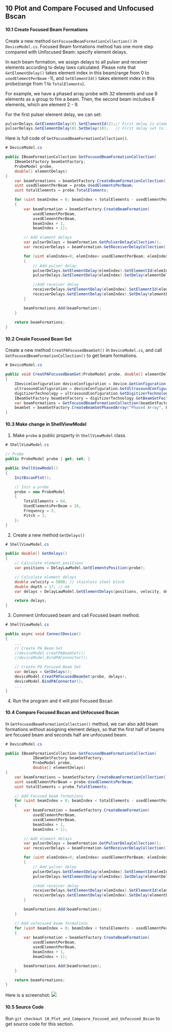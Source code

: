 

## 10 Plot and Compare Focused and Unfocused Bscan

#### 10.1 Create Focused Beam Formations

Create a new method `GetFocusedBeamFormationCollection()` in `DeviceModel.cs`. Focused Beam formations method has one more step compared with Unfocused Beam: specify element delays.

In each beam formation, we assign delays to all pulser and receiver elements according to delay laws calculated. Please note that `GetElementDelay()` takes element index in this beam(range from 0 to `usedElementPerBeam` -1), and `SetElementId()` takes element index in this probe(range from 1 to `TotalElements`).

For example, we have a phased array probe with 32 elements and use 8 elements as a group to fire a beam. Then, the second beam includes 8 elements, which are element 2 - 9. 

For the first pulser element delay, we can set:

```c#
pulserDelays.GetElementDelay(0).SetElementId(2);// First delay is element 2
pulserDelays.GetElementDelay(0).SetDelay(10);   // First delay set to 10ns
```

Here is full code of `GetFocusedBeamFormationCollection()`.

```c#
# DeviceModel.cs

public IBeamFormationCollection GetFocusedBeamFormationCollection(
    IBeamSetFactory beamSetFactory,
    ProbeModel probe,
    double[] elementDelays)
{
    var beamFormations = beamSetFactory.CreateBeamFormationCollection();
    uint usedElementPerBeam = probe.UsedElementsPerBeam;
    uint totalElements = probe.TotalElements;

    for (uint beamIndex = 0; beamIndex < totalElements - usedElementPerBeam + 1; beamIndex++)
    {
        var beamFormation = beamSetFactory.CreateBeamFormation(
            usedElementPerBeam,
            usedElementPerBeam,
            beamIndex + 1,
            beamIndex + 1);

        // Add element delays
        var pulserDelays = beamFormation.GetPulserDelayCollection();
        var receiverDelays = beamFormation.GetReceiverDelayCollection();

        for (uint elemIndex=0; elemIndex< usedElementPerBeam; elemIndex++)
        {
            // Add pulser delay
            pulserDelays.GetElementDelay(elemIndex).SetElementId(elemIndex + beamIndex + 1);
            pulserDelays.GetElementDelay(elemIndex).SetDelay(elementDelays[elemIndex]);

            //Add receiver delay
            receiverDelays.GetElementDelay(elemIndex).SetElementId(elemIndex + beamIndex + 1);
            receiverDelays.GetElementDelay(elemIndex).SetDelay(elementDelays[elemIndex]);
        }

        beamFormations.Add(beamFormation);
    }
    
    return beamFormations;
}
```

#### 10.2 Create Focused Beam Set

Create a new method `CreatPAFocusedBeamSet()` in `DeviceModel.cs`, and call `GetFocusedBeamFormationCollection()` to get beam formations.

```c#
# DeviceModel.cs

public void CreatPAFocusedBeamSet(ProbeModel probe, double[] elementDelays)
{
    IDeviceConfiguration deviceConfiguration = device.GetConfiguration();
    ultrasoundConfiguration = deviceConfiguration.GetUltrasoundConfiguration();
    digitizerTechnology = ultrasoundConfiguration.GetDigitizerTechnology(UltrasoundTechnology.PhasedArray);
    IBeamSetFactory beamSetFactory = digitizerTechnology.GetBeamSetFactory();
    var beamFormations = GetFocusedBeamFormationCollection(beamSetFactory, probe, elementDelays);
    beamSet = beamSetFactory.CreateBeamSetPhasedArray("Phased Array", beamFormations);
}
```

#### 10.3 Make change in ShellViewModel

1. Make `probe` a public property in `ShellViewModel` class.

```c#
# ShellViewModel.cs

// Probe
public ProbeModel probe { get; set; }

public ShellViewModel()
{
    InitBscanPlot();

    // Init a probe
    probe = new ProbeModel
    {
        TotalElements = 64,
        UsedElementsPerBeam = 16,
        Frequency = 5,
        Pitch = 1,
    };
}
```

2. Create a new method `GetDelays()`

```c#
# ShellViewModel.cs

public double[] GetDelays()
{
    // Calculate element positions
    var positions = DelayLawModel.GetElementsPosition(probe);

    // Calculate element delays
    double velocity = 5800; // stainless steel block
    double depth = 17; // mm
    var delays = DelayLawModel.GetElementDelays(positions, velocity, depth);

    return delays;
}
```

3. Comment Unfocused beam and call Focused beam method.

```c#
# ShellViewModel.cs

public async void ConnectDevice()
{
    ...
    // Create PA Beam Set
    //deviceModel.CreatPABeamSet();
    //deviceModel.BindPAConnector();

    // Create PA Focused Beam Set
    var delays = GetDelays();
    deviceModel.CreatPAFocusedBeamSet(probe, delays);
    deviceModel.BindPAConnector();    
    ...
}
```

4. Run the program and it will plot Focused Bscan

#### 10.4 Compare Focused Bscan and Unfocused Bscan

In `GetFocusedBeamFormationCollection()` method, we can also add beam formations without assigning element delays, so that the first half of beams are focused beam and seconds half are unfocused beam.

```c#
# DeviceModel.cs

public IBeamFormationCollection GetFocusedBeamFormationCollection(
            IBeamSetFactory beamSetFactory,
            ProbeModel probe,
            double[] elementDelays)
{
    var beamFormations = beamSetFactory.CreateBeamFormationCollection();
    uint usedElementPerBeam = probe.UsedElementsPerBeam;
    uint totalElements = probe.TotalElements;

    // Add Focused beam formations
    for (uint beamIndex = 0; beamIndex < totalElements - usedElementPerBeam + 1; beamIndex++)
    {
        var beamFormation = beamSetFactory.CreateBeamFormation(
            usedElementPerBeam,
            usedElementPerBeam,
            beamIndex + 1,
            beamIndex + 1);

        // Add element delays
        var pulserDelays = beamFormation.GetPulserDelayCollection();
        var receiverDelays = beamFormation.GetReceiverDelayCollection();

        for (uint elemIndex=0; elemIndex< usedElementPerBeam; elemIndex++)
        {
            // Add pulser delay
            pulserDelays.GetElementDelay(elemIndex).SetElementId(elemIndex + beamIndex + 1);
            pulserDelays.GetElementDelay(elemIndex).SetDelay(elementDelays[elemIndex]);

            //Add receiver delay
            receiverDelays.GetElementDelay(elemIndex).SetElementId(elemIndex + beamIndex + 1);
            receiverDelays.GetElementDelay(elemIndex).SetDelay(elementDelays[elemIndex]);
        }

        beamFormations.Add(beamFormation);
    }

    // Add unfocused beam formations
    for (uint beamIndex = 0; beamIndex < totalElements - usedElementPerBeam + 1; beamIndex++)
    {
        var beamFormation = beamSetFactory.CreateBeamFormation(
            usedElementPerBeam,
            usedElementPerBeam,
            beamIndex + 1,
            beamIndex + 1);

        beamFormations.Add(beamFormation);
    }

    return beamFormations;
}
```

Here is a screenshot:
![](https://github.com/ospqul/FocusPXDemo/blob/master/resources/Focused%20and%20Unfocused%20Bscan.PNG)
#### 10.5 Source Code

Run `git checkout 10_Plot_and_Compoare_Focused_and_Unfocused_Bscan` to get source code for this section.
